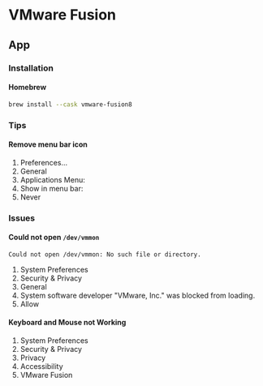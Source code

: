 # VMware Fusion

## App

### Installation

#### Homebrew

```sh
brew install --cask vmware-fusion8
```

### Tips

#### Remove menu bar icon

1. Preferences...
2. General
3. Applications Menu:
4. Show in menu bar:
5. Never

### Issues

#### Could not open `/dev/vmmon`

```log
Could not open /dev/vmmon: No such file or directory.
```

1. System Preferences
2. Security & Privacy
3. General
4. System software developer "VMware, Inc." was blocked from loading.
5. Allow

#### Keyboard and Mouse not Working

1. System Preferences
2. Security & Privacy
3. Privacy
4. Accessibility
5. VMware Fusion

<!-- ####

```log
Unable to retrieve kernel zone sizes.
Failed to initialize monitor device.
```

TODO -->
